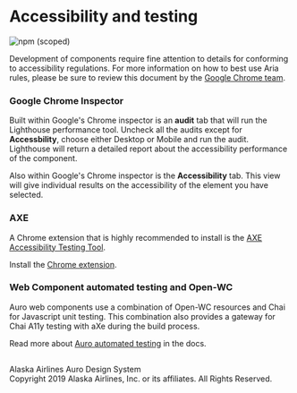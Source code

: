 # Accessibility and testing

![npm (scoped)](https://img.shields.io/npm/v/@alaskaairux/ods-docs.svg?color=orange)

Development of components require fine attention to details for conforming to accessibility regulations. For more information on how to best use Aria rules, please be sure to review this document by the [Google Chrome team](https://github.com/GoogleChrome/accessibility-developer-tools/wiki/Audit-Rules).

### Google Chrome Inspector

Built within Google's Chrome inspector is an **audit** tab that will run the Lighthouse performance tool. Uncheck all the audits except for **Accessbility**, choose either Desktop or Mobile and run the audit. Lighthouse will return a detailed report about the accessibility performance of the component.

Also within Google's Chrome inspector is the **Accessibility** tab. This view will give individual results on the accessibility of the element you have selected.

### AXE

A Chrome extension that is highly recommended to install is the [AXE Accessibility Testing Tool](https://www.deque.com/axe/).

Install the [Chrome extension](https://chrome.google.com/webstore/detail/axe/lhdoppojpmngadmnindnejefpokejbdd?hl=en-US).

### Web Component automated testing and Open-WC

Auro web components use a combination of Open-WC resources and Chai for Javascript unit testing. This combination also provides a gateway for Chai A11y testing with aXe during the build process. 

Read more about [Auro automated testing](https://github.com/AlaskaAirlines/OrionStatelessComponents__docs/blob/master/src/TESTS.md) in the docs. 

##
<footer>
Alaska Airlines Auro Design System<br>
Copyright 2019 Alaska Airlines, Inc. or its affiliates. All Rights Reserved.
</footer>
